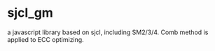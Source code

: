 # sjcl_gm
a javascript library based on sjcl, including SM2/3/4.
Comb method is applied to ECC optimizing.
